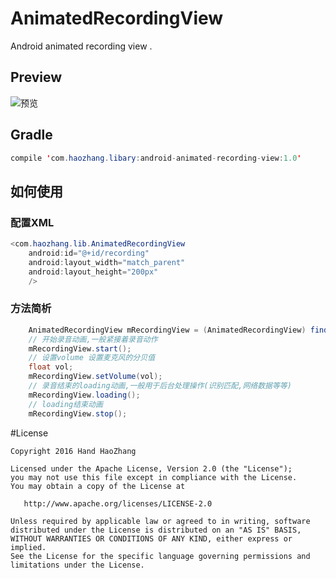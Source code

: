 # AnimatedRecordingView
Android animated recording view .
## Preview
![预览](https://github.com/HeZaiJin/AnimatedRecordingView/blob/master/screen_shot/animated_recording.gif)
## Gradle
```java
compile 'com.haozhang.libary:android-animated-recording-view:1.0'
```
## 如何使用
### 配置XML
```java
<com.haozhang.lib.AnimatedRecordingView
    android:id="@+id/recording"
    android:layout_width="match_parent"
    android:layout_height="200px"
    />
```
### 方法简析
```java
    AnimatedRecordingView mRecordingView = (AnimatedRecordingView) findViewById(R.id.recording);
    // 开始录音动画,一般紧接着录音动作
    mRecordingView.start();
    // 设置volume 设置麦克风的分贝值
    float vol;
    mRecordingView.setVolume(vol);
    // 录音结束的loading动画,一般用于后台处理操作(识别匹配,网络数据等等)
    mRecordingView.loading();
    // loading结束动画
    mRecordingView.stop();
```

#License
```
Copyright 2016 Hand HaoZhang

Licensed under the Apache License, Version 2.0 (the "License");
you may not use this file except in compliance with the License.
You may obtain a copy of the License at

   http://www.apache.org/licenses/LICENSE-2.0

Unless required by applicable law or agreed to in writing, software
distributed under the License is distributed on an "AS IS" BASIS,
WITHOUT WARRANTIES OR CONDITIONS OF ANY KIND, either express or implied.
See the License for the specific language governing permissions and
limitations under the License.
```
